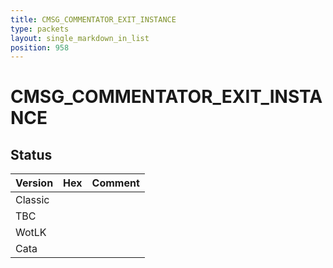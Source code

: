 ```yaml
---
title: CMSG_COMMENTATOR_EXIT_INSTANCE
type: packets
layout: single_markdown_in_list
position: 958
---
```


# CMSG_COMMENTATOR_EXIT_INSTANCE

## Status

Version | Hex | Comment
---------- | ---------- | ---------- 
Classic |  |  
TBC |  |  
WotLK |  |  
Cata |  |  
